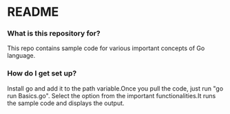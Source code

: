# README #

### What is this repository for? ###
This repo contains sample code for various important concepts of Go language.

### How do I get set up? ###
Install go and add it to the path variable.Once you pull the code, just run "go run Basics.go".
Select the option from the important functionalities.It runs the sample code and displays the output.
